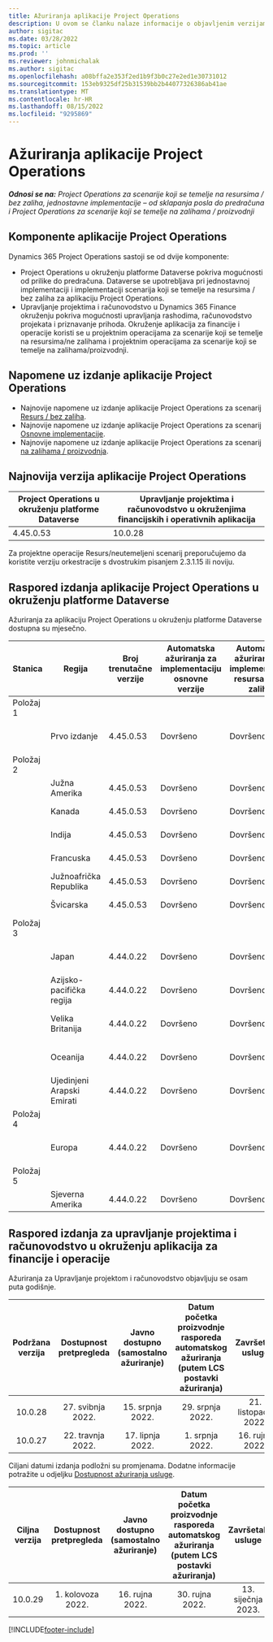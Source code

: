 ```yaml
---
title: Ažuriranja aplikacije Project Operations
description: U ovom se članku nalaze informacije o objavljenim verzijama programa Dynamics 365 Project Operations.
author: sigitac
ms.date: 03/28/2022
ms.topic: article
ms.prod: ''
ms.reviewer: johnmichalak
ms.author: sigitac
ms.openlocfilehash: a08bffa2e353f2ed1b9f3b0c27e2ed1e30731012
ms.sourcegitcommit: 153eb9325df25b31539bb2b44077326386ab41ae
ms.translationtype: MT
ms.contentlocale: hr-HR
ms.lasthandoff: 08/15/2022
ms.locfileid: "9295869"
---
```

# <a name="project-operations-updates"></a>Ažuriranja aplikacije Project Operations

_**Odnosi se na:** Project Operations za scenarije koji se temelje na resursima / bez zaliha, jednostavne implementacije – od sklapanja posla do predračuna i Project Operations za scenarije koji se temelje na zalihama / proizvodnji_



## <a name="project-operations-components"></a>Komponente aplikacije Project Operations

Dynamics 365 Project Operations sastoji se od dvije komponente:

- Project Operations u okruženju platforme Dataverse pokriva mogućnosti od prilike do predračuna. Dataverse se upotrebljava pri jednostavnoj implementaciji i implementaciji scenarija koji se temelje na resursima / bez zaliha za aplikaciju Project Operations.
- Upravljanje projektima i računovodstvo u Dynamics 365 Finance okruženju pokriva mogućnosti upravljanja rashodima, računovodstvo projekata i priznavanje prihoda. Okruženje aplikacija za financije i operacije koristi se u projektnim operacijama za scenarije koji se temelje na resursima/ne zalihama i projektnim operacijama za scenarije koji se temelje na zalihama/proizvodnji.

## <a name="project-operations-release-notes"></a>Napomene uz izdanje aplikacije Project Operations
- Najnovije napomene uz izdanje aplikacije Project Operations za scenarij [Resurs / bez zaliha](whats-new-july-2022-resource-based.md).
- Najnovije napomene uz izdanje aplikacije Project Operations za scenarij [Osnovne implementacije](../pro/whats-new/whats-new-july-2022-lite.md).
- Najnovije napomene uz izdanje aplikacije Project Operations za scenarij [na zalihama / proizvodnja](../prod-pma/whats-new/whats-new-jul-2022-stocked.md).

## <a name="project-operations-latest-version"></a>Najnovija verzija aplikacije Project Operations

| Project Operations u okruženju platforme Dataverse | Upravljanje projektima i računovodstvo u okruženjima financijskih i operativnih aplikacija | 
| --- | --- |
| 4.45.0.53 | 10.0.28 |

Za projektne operacije Resurs/neutemeljeni scenarij preporučujemo da koristite verziju orkestracije s dvostrukim pisanjem 2.3.1.15 ili noviju.

## <a name="release-schedule-for-project-operations-on-dataverse-environment"></a>Raspored izdanja aplikacije Project Operations u okruženju platforme Dataverse

Ažuriranja za aplikaciju Project Operations u okruženju platforme Dataverse dostupna su mjesečno. 

| Stanica | Regija | Broj trenutačne verzije | Automatska ažuriranja za implementaciju osnovne verzije | Automatska ažuriranja za implementaciju resursa / bez zaliha | Broj sljedeće verzije | Sljedeća verzija općenito dostupna |
|-----------|-----------------------|-----------------|--------------------|---------------------|---------------------|---------------------|
| Položaj 1 |   &nbsp;              |    &nbsp;       | &nbsp;             |      &nbsp;         |      &nbsp;         |      &nbsp;         |
|   &nbsp;  | Prvo izdanje         |  4.45.0.53      | Dovršeno           | Dovršeno            | TBD                 | 26. kolovoza 2022.       |
| Položaj 2 |   &nbsp;              |    &nbsp;       | &nbsp;             |      &nbsp;         |      &nbsp;         |      &nbsp;         |
|   &nbsp;  | Južna Amerika         |  4.45.0.53      | Dovršeno           | Dovršeno            | TBD                 | 02. rujna 2022.       |
|   &nbsp;  | Kanada                |  4.45.0.53      | Dovršeno           | Dovršeno            | TBD                 | 02. rujna 2022.       |
|   &nbsp;  | Indija                 |  4.45.0.53      | Dovršeno           | Dovršeno            | TBD                 | 02. rujna 2022.       |
|   &nbsp;  | Francuska                |  4.45.0.53      | Dovršeno           | Dovršeno            | TBD                 | 02. rujna 2022.       |
|   &nbsp;  | Južnoafrička Republika          |  4.45.0.53      | Dovršeno           | Dovršeno            | TBD                 | 02. rujna 2022.       |
|   &nbsp;  | Švicarska           |  4.45.0.53      | Dovršeno           | Dovršeno            | TBD                 | 02. rujna 2022.       |
| Položaj 3 |      &nbsp;           |     &nbsp;      |     &nbsp;         |      &nbsp;         |      &nbsp;         |      &nbsp;         |
|   &nbsp;  | Japan                 |  4.44.0.22      | Dovršeno      | Dovršeno       | 4.45.0.53                 | 19. kolovoza 2022.       |
|   &nbsp;  | Azijsko-pacifička regija          |  4.44.0.22      | Dovršeno      | Dovršeno       | 4.45.0.53                 | 19. kolovoza 2022.       |
|   &nbsp;  | Velika Britanija         |  4.44.0.22      | Dovršeno      | Dovršeno       | 4.45.0.53                 | 19. kolovoza 2022.       |
|   &nbsp;  | Oceanija               |  4.44.0.22      | Dovršeno      | Dovršeno       | 4.45.0.53                 | 19. kolovoza 2022.       |
|   &nbsp;  | Ujedinjeni Arapski Emirati  |  4.44.0.22      | Dovršeno      | Dovršeno       | 4.45.0.53                 | 19. kolovoza 2022.       |
| Položaj 4 |     &nbsp;            |     &nbsp;      |     &nbsp;         |      &nbsp;         |      &nbsp;         |      &nbsp;         |
|   &nbsp;  | Europa                |  4.44.0.22      | Dovršeno           | Dovršeno            | 4.45.0.53           | 26. kolovoza 2022.       |
| Položaj 5 |     &nbsp;            |     &nbsp;      |     &nbsp;         |      &nbsp;         |      &nbsp;         |      &nbsp;         |
|   &nbsp;  | Sjeverna Amerika         |  4.44.0.22      | Dovršeno           | Dovršeno            | 4.45.0.53           | 02. rujna 2022.       |

## <a name="release-schedule-for-project-management-and-accounting-in-the-finance-and-operations-apps-environment"></a>Raspored izdanja za upravljanje projektima i računovodstvo u okruženju aplikacija za financije i operacije

Ažuriranja za Upravljanje projektom i računovodstvo objavljuju se osam puta godišnje.

|Podržana verzija| Dostupnost pretpregleda | Javno dostupno (samostalno ažuriranje) | Datum početka proizvodnje rasporeda automatskog ažuriranja (putem LCS postavki ažuriranja) |   Završetak usluge   |
|:---------------:|:---------------------------:|:---------------------------------:|:--------------------------------------------------------------------:|:------------------:|
|     10.0.28     |      27. svibnja 2022.           |        15. srpnja 2022.              |                          29. srpnja 2022.                               | 21. listopada 2022.   |
|     10.0.27     |      22. travnja 2022.         |        17. lipnja 2022.              |                          1. srpnja 2022.                                | 16. rujna 2022. |

Ciljani datumi izdanja podložni su promjenama. Dodatne informacije potražite u odjeljku [Dostupnost ažuriranja usluge](/dynamics365/fin-ops-core/fin-ops/get-started/public-preview-releases?toc=%2fdynamics365%2ffinance%2ftoc.json).

|Ciljna verzija | Dostupnost pretpregleda | Javno dostupno (samostalno ažuriranje) | Datum početka proizvodnje rasporeda automatskog ažuriranja (putem LCS postavki ažuriranja) |   Završetak usluge   |
|:---------------:|:---------------------------:|:---------------------------------:|:--------------------------------------------------------------------:|:------------------:|
|     10.0.29     |      1. kolovoza 2022.         |       16. rujna 2022.          |                        30. rujna 2022.                            | 13. siječnja 2023.   |

[!INCLUDE[footer-include](../includes/footer-banner.md)]
